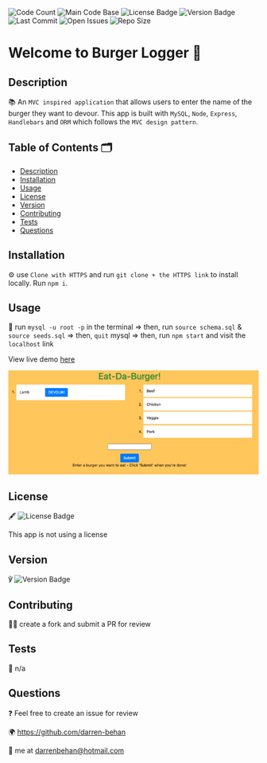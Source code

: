 ![Code Count](https://img.shields.io/github/languages/count/darren-behan/burger-logger) ![Main Code Base](https://img.shields.io/github/languages/top/darren-behan/burger-logger) ![License Badge](https://img.shields.io/badge/license-none-blue) ![Version Badge](https://img.shields.io/badge/version-1.0-red) ![Last Commit](https://img.shields.io/github/last-commit/darren-behan/burger-logger) ![Open Issues](https://img.shields.io/github/issues-raw/darren-behan/burger-logger) ![Repo Size](https://img.shields.io/github/repo-size/darren-behan/burger-logger)

# Welcome to Burger Logger 👋

## Description

📚 An `MVC inspired application` that allows users to enter the name of the burger they want to devour. This app is built with `MySQL`, `Node`, `Express`, `Handlebars` and `ORM` which follows the `MVC design pattern`.

## Table of Contents 🗂

* [Description](#Description)
* [Installation](#Installation)
* [Usage](#Usage)
* [License](#License)
* [Version](#Version)
* [Contributing](#Contributing)
* [Tests](#Tests)
* [Questions](#Questions)

## Installation

⚙️ use `Clone with HTTPS` and run `git clone + the HTTPS link` to install locally. Run `npm i`.

## Usage

🚨 run `mysql -u root -p` in the terminal => then, run `source schema.sql` & `source seeds.sql` => then, `quit` mysql => then, run `npm start` and visit the `localhost` link

View live demo <a href="https://enigmatic-cove-34274.herokuapp.com">here</a>

![Preview](./public/assets/img/burger-logger.png "Preview of Burger Logger App")

## License

🖋 ![License Badge](https://img.shields.io/badge/license-none-blue)

This app is not using a license

## Version

℣ ![Version Badge](https://img.shields.io/badge/version-1.0-red)

## Contributing

👩‍💻 create a fork and submit a PR for review

## Tests

🧪 n/a

## Questions

❓ Feel free to create an issue for review

🌍 https://github.com/darren-behan

📧 me at darrenbehan@hotmail.com
